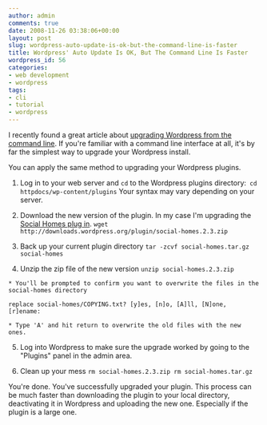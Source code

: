 ```yaml
---
author: admin
comments: true
date: 2008-11-26 03:38:06+00:00
layout: post
slug: wordpress-auto-update-is-ok-but-the-command-line-is-faster
title: Wordpress' Auto Update Is OK, But The Command Line Is Faster
wordpress_id: 56
categories:
- web development
- wordpress
tags:
- cli
- tutorial
- wordpress
---
```


I recently found a great article about [upgrading Wordpress from the command line](http://www.cyberciti.biz/tips/howto-upgrade-wordpress-from-linux-unix-shell-prompt.html). If you're familiar with a command line interface at all, it's by far the simplest way to upgrade your Wordpress install.

You can apply the same method to upgrading your Wordpress plugins.



	
  1. Log in to your web server and `cd` to the Wordpress plugins directory:`
cd httpdocs/wp-content/plugins`
Your syntax may vary depending on your server.

	
  2. Download the new version of the plugin. In my case I'm upgrading the [Social Homes plug in](http://http://wordpress.org/extend/plugins/social-homes/).
`wget http://downloads.wordpress.org/plugin/social-homes.2.3.zip`

	
  3. Back up your current plugin directory
`tar -zcvf social-homes.tar.gz social-homes`

	
  4. Unzip the zip file of the new version
`unzip social-homes.2.3.zip`

	
    * You'll be prompted to confirm you want to overwrite the files in the social-homes directory
`replace social-homes/COPYING.txt? [y]es, [n]o, [A]ll, [N]one, [r]ename:`

	
    * Type 'A' and hit return to overwrite the old files with the new ones.




	
  5. Log into Wordpress to make sure the upgrade worked by going to the "Plugins" panel in the admin area.

	
  6. Clean up your mess
`rm social-homes.2.3.zip
rm social-homes.tar.gz`


You're done. You've successfully upgraded your plugin. This process can be much faster than downloading the plugin to your local directory, deactivating it in Wordpress and uploading the new one. Especially if the plugin is a large one.
